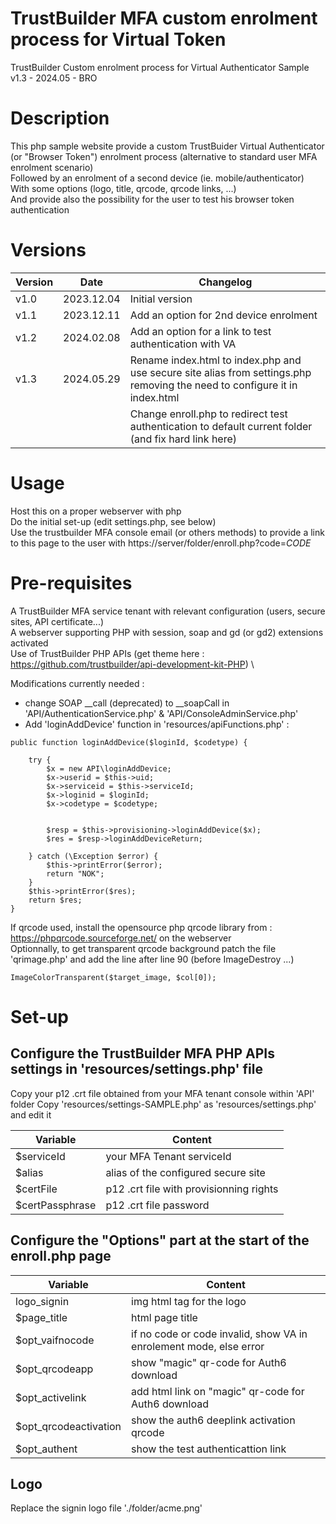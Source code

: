 # TrustBuilder MFA custom enrolment process for Virtual Token
TrustBuilder Custom enrolment process for Virtual Authenticator Sample\
v1.3 - 2024.05 - BRO

# Description
This php sample website provide a custom TrustBuider Virtual Authenticator (or "Browser Token") enrolment process
(alternative to standard user MFA enrolment scenario) \
Followed by an enrolment of a second device (ie. mobile/authenticator) \
With some options (logo, title, qrcode, qrcode links, ...)\
And provide also the possibility for the user to test his browser token authentication

# Versions
|Version|Date|Changelog|
|---|---|---|
|v1.0|2023.12.04|Initial version|
|v1.1|2023.12.11|Add an option for 2nd device enrolment|
|v1.2|2024.02.08|Add an option for a link to test authentication with VA|
|v1.3|2024.05.29|Rename index.html to index.php and use secure site alias from settings.php removing the need to configure it in index.html
|||Change enroll.php to redirect test authentication to default current folder (and fix hard link here)|
				
# Usage
Host this on a proper webserver with php\
Do the initial set-up (edit settings.php, see below)\
Use the trustbuilder MFA console email (or others methods) to provide a link to this page to the user with https://server/folder/enroll.php?code=_CODE_
	
# Pre-requisites
A TrustBuilder MFA service tenant with relevant configuration (users, secure sites, API certificate...)\
A webserver supporting PHP with session, soap and gd (or gd2) extensions activated\
Use of TrustBuilder PHP APIs (get theme here : https://github.com/trustbuilder/api-development-kit-PHP) \

Modifications currently needed :
+ change SOAP __call (deprecated) to __soapCall in 'API/AuthenticationService.php' & 'API/ConsoleAdminService.php'
+ Add 'loginAddDevice' function in 'resources/apiFunctions.php' :
~~~
public function loginAddDevice($loginId, $codetype) {
	
	try { 
		$x = new API\loginAddDevice;
		$x->userid = $this->uid;
		$x->serviceid = $this->serviceId;
		$x->loginid = $loginId;
		$x->codetype = $codetype;
		
		
		$resp = $this->provisioning->loginAddDevice($x);
		$res = $resp->loginAddDeviceReturn;
	
	} catch (\Exception $error) {   
		$this->printError($error);
		return "NOK";
	}
	$this->printError($res);        
	return $res;
}
~~~

If qrcode used, install the opensource php qrcode library from : https://phpqrcode.sourceforge.net/ on the webserver \
Optionnally, to get transparent qrcode background patch the file 'qrimage.php' and add the line after line 90 (before ImageDestroy ...)
~~~ 
ImageColorTransparent($target_image, $col[0]);
~~~ 

# Set-up
## Configure the TrustBuilder MFA PHP APIs settings in 'resources/settings.php' file
Copy your p12 .crt file obtained from your MFA tenant console within 'API' folder
Copy 'resources/settings-SAMPLE.php' as 'resources/settings.php' and edit it

|Variable|Content|
|---|---|
|$serviceId|your MFA Tenant serviceId|
|$alias|alias of the configured secure site|
|$certFile|p12 .crt file with provisionning rights|
|$certPassphrase|p12 .crt file password|

	
## Configure the "Options" part at the start of the enroll.php page
|Variable|Content|
|---|---|
|logo_signin|img html tag for the logo|
|$page_title           | html page title|
|$opt_vaifnocode       | if no code or code invalid, show VA in enrolement mode, else error|
|$opt_qrcodeapp        | show "magic" qr-code for Auth6 download|
|$opt_activelink       | add html link on "magic" qr-code for Auth6 download|
|$opt_qrcodeactivation | show the auth6 deeplink activation qrcode|
|$opt_authent          | show the test authenticattion link|

## Logo
Replace the signin logo file './folder/acme.png'

	
